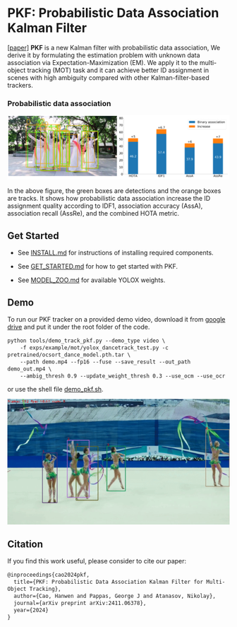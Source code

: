 # PKF: Probabilistic Data Association Kalman Filter

[\[paper\]](https://arxiv.org/pdf/2411.06378) **PKF** is a new Kalman filter with probabilistic data association, We derive it by formulating the estimation problem with unknown data association via Expectation-Maximization (EM). We apply it to the multi-object tracking (MOT) task and it can achieve better ID assignment in scenes with high ambiguity compared with other Kalman-filter-based trackers.

### Probabilistic data association 
<center>
<img src="assets/teaser.png" width="900"/>
</center>

In the above figure, the green boxes are detections and the orange boxes are tracks. It shows how probabilistic data association increase the ID assignment quality according to IDF1, association accuracy (AssA), association recall (AssRe), and the combined HOTA metric.

## Get Started
* See [INSTALL.md](./docs/INSTALL.md) for instructions of installing required components.

* See [GET_STARTED.md](./docs/GET_STARTED.md) for how to get started with PKF.

* See [MODEL_ZOO.md](./docs/MODEL_ZOO.md) for available YOLOX weights.

## Demo
To run our PKF tracker on a provided demo video, download it from [google drive](https://drive.google.com/file/d/1lw22C7k7-uWJepnueJeVLwJrOcZ9Y8qg/view?usp=sharing) and put it under the root folder of the code.

```shell
python tools/demo_track_pkf.py --demo_type video \
    -f exps/example/mot/yolox_dancetrack_test.py -c pretrained/ocsort_dance_model.pth.tar \
    --path demo.mp4 --fp16 --fuse --save_result --out_path demo_out.mp4 \
    --ambig_thresh 0.9 --update_weight_thresh 0.3 --use_ocm --use_ocr
```
or use the shell file [demo_pkf.sh](sh_scripts/demo_pkf.sh).

<center>
<img src="assets/demo_out.gif" width="800"/>
</center>

## Citation
If you find this work useful, please consider to cite our paper:
```
@inproceedings{cao2024pkf,
  title={PKF: Probabilistic Data Association Kalman Filter for Multi-Object Tracking},
  author={Cao, Hanwen and Pappas, George J and Atanasov, Nikolay},
  journal={arXiv preprint arXiv:2411.06378},
  year={2024}
}
```
